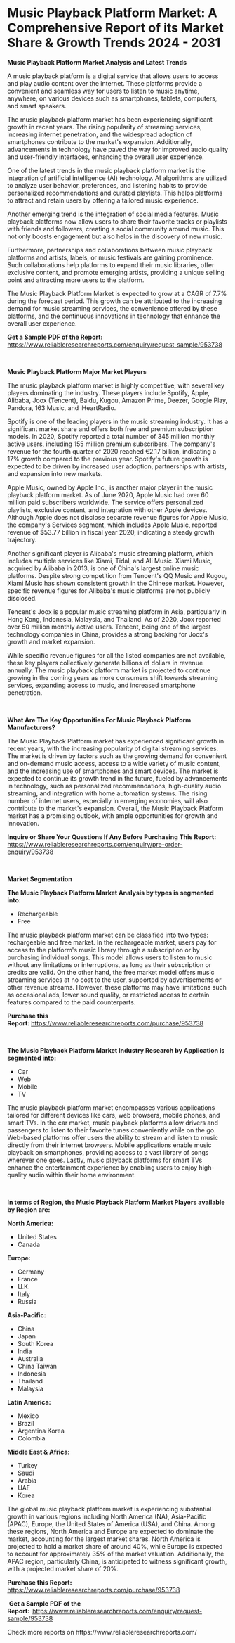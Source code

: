 <p><h1>Music Playback Platform Market: A Comprehensive Report of its Market Share & Growth Trends 2024 - 2031</h1></p><p><strong>Music Playback Platform Market Analysis and Latest Trends</strong></p>
<p><p>A music playback platform is a digital service that allows users to access and play audio content over the internet. These platforms provide a convenient and seamless way for users to listen to music anytime, anywhere, on various devices such as smartphones, tablets, computers, and smart speakers.</p><p>The music playback platform market has been experiencing significant growth in recent years. The rising popularity of streaming services, increasing internet penetration, and the widespread adoption of smartphones contribute to the market's expansion. Additionally, advancements in technology have paved the way for improved audio quality and user-friendly interfaces, enhancing the overall user experience.</p><p>One of the latest trends in the music playback platform market is the integration of artificial intelligence (AI) technology. AI algorithms are utilized to analyze user behavior, preferences, and listening habits to provide personalized recommendations and curated playlists. This helps platforms to attract and retain users by offering a tailored music experience.</p><p>Another emerging trend is the integration of social media features. Music playback platforms now allow users to share their favorite tracks or playlists with friends and followers, creating a social community around music. This not only boosts engagement but also helps in the discovery of new music.</p><p>Furthermore, partnerships and collaborations between music playback platforms and artists, labels, or music festivals are gaining prominence. Such collaborations help platforms to expand their music libraries, offer exclusive content, and promote emerging artists, providing a unique selling point and attracting more users to the platform.</p><p>The Music Playback Platform Market is expected to grow at a CAGR of 7.7% during the forecast period. This growth can be attributed to the increasing demand for music streaming services, the convenience offered by these platforms, and the continuous innovations in technology that enhance the overall user experience.</p></p>
<p><strong>Get a Sample PDF of the Report:&nbsp;</strong> <a href="https://www.reliableresearchreports.com/enquiry/request-sample/953738">https://www.reliableresearchreports.com/enquiry/request-sample/953738</a></p>
<p>&nbsp;</p>
<p><strong>Music Playback Platform Major Market Players</strong></p>
<p><p>The music playback platform market is highly competitive, with several key players dominating the industry. These players include Spotify, Apple, Alibaba, Joox (Tencent), Baidu, Kugou, Amazon Prime, Deezer, Google Play, Pandora, 163 Music, and iHeartRadio.</p><p>Spotify is one of the leading players in the music streaming industry. It has a significant market share and offers both free and premium subscription models. In 2020, Spotify reported a total number of 345 million monthly active users, including 155 million premium subscribers. The company's revenue for the fourth quarter of 2020 reached €2.17 billion, indicating a 17% growth compared to the previous year. Spotify's future growth is expected to be driven by increased user adoption, partnerships with artists, and expansion into new markets.</p><p>Apple Music, owned by Apple Inc., is another major player in the music playback platform market. As of June 2020, Apple Music had over 60 million paid subscribers worldwide. The service offers personalized playlists, exclusive content, and integration with other Apple devices. Although Apple does not disclose separate revenue figures for Apple Music, the company's Services segment, which includes Apple Music, reported revenue of $53.77 billion in fiscal year 2020, indicating a steady growth trajectory.</p><p>Another significant player is Alibaba's music streaming platform, which includes multiple services like Xiami, Tidal, and Ali Music. Xiami Music, acquired by Alibaba in 2013, is one of China's largest online music platforms. Despite strong competition from Tencent's QQ Music and Kugou, Xiami Music has shown consistent growth in the Chinese market. However, specific revenue figures for Alibaba's music platforms are not publicly disclosed.</p><p>Tencent's Joox is a popular music streaming platform in Asia, particularly in Hong Kong, Indonesia, Malaysia, and Thailand. As of 2020, Joox reported over 50 million monthly active users. Tencent, being one of the largest technology companies in China, provides a strong backing for Joox's growth and market expansion.</p><p>While specific revenue figures for all the listed companies are not available, these key players collectively generate billions of dollars in revenue annually. The music playback platform market is projected to continue growing in the coming years as more consumers shift towards streaming services, expanding access to music, and increased smartphone penetration.</p></p>
<p>&nbsp;</p>
<p><strong>What Are The Key Opportunities For Music Playback Platform Manufacturers?</strong></p>
<p><p>The Music Playback Platform market has experienced significant growth in recent years, with the increasing popularity of digital streaming services. The market is driven by factors such as the growing demand for convenient and on-demand music access, access to a wide variety of music content, and the increasing use of smartphones and smart devices. The market is expected to continue its growth trend in the future, fueled by advancements in technology, such as personalized recommendations, high-quality audio streaming, and integration with home automation systems. The rising number of internet users, especially in emerging economies, will also contribute to the market's expansion. Overall, the Music Playback Platform market has a promising outlook, with ample opportunities for growth and innovation.</p></p>
<p><strong>Inquire or Share Your Questions If Any Before Purchasing This Report:</strong> <a href="https://www.reliableresearchreports.com/enquiry/pre-order-enquiry/953738">https://www.reliableresearchreports.com/enquiry/pre-order-enquiry/953738</a></p>
<p>&nbsp;</p>
<p><strong>Market Segmentation</strong></p>
<p><strong>The Music Playback Platform Market Analysis by types is segmented into:</strong></p>
<p><ul><li>Rechargeable</li><li>Free</li></ul></p>
<p><p>The music playback platform market can be classified into two types: rechargeable and free market. In the rechargeable market, users pay for access to the platform's music library through a subscription or by purchasing individual songs. This model allows users to listen to music without any limitations or interruptions, as long as their subscription or credits are valid. On the other hand, the free market model offers music streaming services at no cost to the user, supported by advertisements or other revenue streams. However, these platforms may have limitations such as occasional ads, lower sound quality, or restricted access to certain features compared to the paid counterparts.</p></p>
<p><strong>Purchase this Report:&nbsp;</strong><a href="https://www.reliableresearchreports.com/purchase/953738">https://www.reliableresearchreports.com/purchase/953738</a></p>
<p>&nbsp;</p>
<p><strong>The Music Playback Platform Market Industry Research by Application is segmented into:</strong></p>
<p><ul><li>Car</li><li>Web</li><li>Mobile</li><li>TV</li></ul></p>
<p><p>The music playback platform market encompasses various applications tailored for different devices like cars, web browsers, mobile phones, and smart TVs. In the car market, music playback platforms allow drivers and passengers to listen to their favorite tunes conveniently while on the go. Web-based platforms offer users the ability to stream and listen to music directly from their internet browsers. Mobile applications enable music playback on smartphones, providing access to a vast library of songs wherever one goes. Lastly, music playback platforms for smart TVs enhance the entertainment experience by enabling users to enjoy high-quality audio within their home environment.</p></p>
<p>&nbsp;</p>
<p><strong>In terms of Region, the Music Playback Platform Market Players available by Region are:</strong></p>
<p>
    <p> <strong> North America: </strong>
        <ul>
            <li>United States</li>
            <li>Canada</li>
        </ul>
        </p> 
    <p> <strong> Europe: </strong>
        <ul>
            <li>Germany</li>
            <li>France</li>
            <li>U.K.</li>
            <li>Italy</li>
            <li>Russia</li>
        </ul>
        </p> 
    <p> <strong> Asia-Pacific: </strong>
        <ul>
            <li>China</li>
            <li>Japan</li>
            <li>South Korea</li>
            <li>India</li>
            <li>Australia</li>
            <li>China Taiwan</li>
            <li>Indonesia</li>
            <li>Thailand</li>
            <li>Malaysia</li>
        </ul>
        </p> 
    <p> <strong> Latin America: </strong>
        <ul>
            <li>Mexico</li>
            <li>Brazil</li>
            <li>Argentina Korea</li>
            <li>Colombia</li>
        </ul>
        </p> 
    <p> <strong> Middle East & Africa: </strong>
        <ul>
            <li>Turkey</li>
            <li>Saudi</li>
            <li>Arabia</li>
            <li>UAE</li>
            <li>Korea</li>
        </ul>
    </p>
    </p>
<p><p>The global music playback platform market is experiencing substantial growth in various regions including North America (NA), Asia-Pacific (APAC), Europe, the United States of America (USA), and China. Among these regions, North America and Europe are expected to dominate the market, accounting for the largest market shares. North America is projected to hold a market share of around 40%, while Europe is expected to account for approximately 35% of the market valuation. Additionally, the APAC region, particularly China, is anticipated to witness significant growth, with a projected market share of 20%.</p></p>
<p><strong>Purchase this Report: </strong><a href="https://www.reliableresearchreports.com/purchase/953738">https://www.reliableresearchreports.com/purchase/953738</a></p>
<p>&nbsp;<strong>Get a Sample PDF of the Report:&nbsp;&nbsp;</strong><a href="https://www.reliableresearchreports.com/enquiry/request-sample/953738">https://www.reliableresearchreports.com/enquiry/request-sample/953738</a></p>
<p><strong></strong></p>
<p>Check more reports on https://www.reliableresearchreports.com/</p>